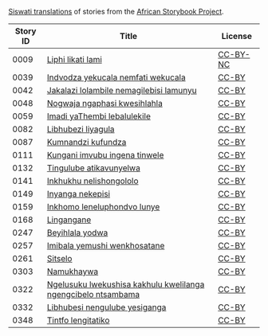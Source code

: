 [Siswati translations](http://africanstorybook.org/language/siswati) of stories from the [African Storybook Project](http://africanstorybook.org).

Story ID | Title | License
-------- | ----- | -------
0009 | [Liphi likati lami](http://africanstorybook.org/stories/liphi-likati-lami) | [CC-BY-NC](http://creativecommons.org/licenses/by-nc/3.0/)
0039 | [Indvodza yekucala nemfati wekucala](http://africanstorybook.org/stories/indvodza-yekucala-nemfati-wekucala) | [CC-BY](https://creativecommons.org/licenses/by/3.0/)
0042 | [Jakalazi lolambile nemagilebisi lamunyu](http://africanstorybook.org/stories/jakalazi-lolambile-nemagilebisi-lamunyu) | [CC-BY](https://creativecommons.org/licenses/by/3.0/)
0048 | [Nogwaja ngaphasi kwesihlahla](http://africanstorybook.org/stories/nogwaja-ngaphasi-kwesihlahla) | [CC-BY](https://creativecommons.org/licenses/by/3.0/)
0059 | [Imadi yaThembi lebalulekile](http://africanstorybook.org/stories/imadi-yathembi-lebalulekile) | [CC-BY](https://creativecommons.org/licenses/by/3.0/)
0082 | [Libhubezi liyagula ](http://africanstorybook.org/stories/libhubezi-liyagula) | [CC-BY](https://creativecommons.org/licenses/by/3.0/)
0087 | [Kumnandzi kufundza](http://africanstorybook.org/stories/kumnandzi-kufundza) | [CC-BY](https://creativecommons.org/licenses/by/3.0/)
0111 | [Kungani imvubu ingena tinwele](http://africanstorybook.org/stories/kungani-imvubu-ingena-tinwele) | [CC-BY](https://creativecommons.org/licenses/by/3.0/)
0132 | [Tingulube atikavunyelwa](http://africanstorybook.org/stories/tingulube-atikavunyelwa) | [CC-BY](https://creativecommons.org/licenses/by/3.0/)
0141 | [Inkhukhu nelishongololo](http://africanstorybook.org/stories/inkhukhu-nelishongololo) | [CC-BY](https://creativecommons.org/licenses/by/3.0/)
0149 | [Inyanga nekepisi](http://africanstorybook.org/stories/inyanga-nekepisi-0) | [CC-BY](https://creativecommons.org/licenses/by/3.0/)
0159 | [Inkhomo leneluphondvo lunye](http://africanstorybook.org/stories/inkhomo-leneluphondvo-lunye) | [CC-BY](https://creativecommons.org/licenses/by/3.0/)
0168 | [Lingangane](http://africanstorybook.org/stories/lingangane) | [CC-BY](https://creativecommons.org/licenses/by/3.0/)
0247 | [Beyihlala yodwa](http://africanstorybook.org/stories/beyihlala-yodwa) | [CC-BY](https://creativecommons.org/licenses/by/3.0/)
0257 | [Imibala yemushi wenkhosatane](http://africanstorybook.org/stories/imibala-yemushi-wenkhosatane) | [CC-BY](https://creativecommons.org/licenses/by/4.0/)
0261 | [Sitselo](http://africanstorybook.org/stories/sitselo) | [CC-BY](https://creativecommons.org/licenses/by/3.0/)
0303 | [Namukhaywa](http://africanstorybook.org/stories/namukhaywa-10) | [CC-BY](https://creativecommons.org/licenses/by/3.0/)
0322 | [Ngelusuku lwekushisa kakhulu kwelilanga ngengcibelo ntsambama](http://africanstorybook.org/stories/ngelusuku-lwekushisa-kakhulu-kwelilanga-ngengcibelo-ntsambama) | [CC-BY](https://creativecommons.org/licenses/by/3.0/)
0332 | [Libhubesi nengulube yesiganga ](http://africanstorybook.org/stories/libhubesi-nengulube-yesiganga) | [CC-BY](https://creativecommons.org/licenses/by/3.0/)
0348 | [Tintfo lengitatiko](http://africanstorybook.org/stories/tintfo-lengitatiko) | [CC-BY](https://creativecommons.org/licenses/by/3.0/)
